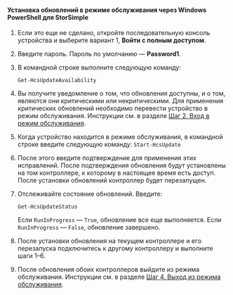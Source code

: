 <!--author=SharS last changed: 9/17/15-->

#### <a name="to-install-maintenance-mode-updates-via-windows-powershell-for-storsimple"></a>Установка обновлений в режиме обслуживания через Windows PowerShell для StorSimple
1. Если это еще не сделано, откройте последовательную консоль устройства и выберите вариант 1, **Войти с полным доступом**. 
2. Введите пароль. Пароль по умолчанию — **Password1**.
3. В командной строке выполните следующую команду:
   
     `Get-HcsUpdateAvailability` 
4. Вы получите уведомление о том, что обновления доступны, и о том, являются они критическими или некритическими. Для применения критических обновлений необходимо перевести устройство в режим обслуживания. Инструкции см. в разделе [Шаг 2. Вход в режим обслуживания](../articles/storsimple/storsimple-update-device.md#step2).
5. Когда устройство находится в режиме обслуживания, в командной строке введите следующую команду: `Start-HcsUpdate`
6. После этого введите подтверждение для применения этих исправлений. После подтверждения обновления будут установлены на том контроллере, к которому в настоящее время есть доступ. После установки обновлений контроллер будет перезапущен. 
7. Отслеживайте состояние обновлений. Введите:
   
    `Get-HcsUpdateStatus`
   
    Если `RunInProgress` — `True`, обновление все еще выполняется. Если `RunInProgress` — `False`, обновление завершено.  
8. После установки обновления на текущем контроллере и его перезапуска подключитесь к другому контроллеру и выполните шаги 1–6.
9. После обновления обоих контроллеров выйдите из режима обслуживания. Инструкции см. в разделе [Шаг 4. Выход из режима обслуживания](../articles/storsimple/storsimple-update-device.md#step4).

